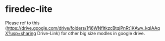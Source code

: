 # firedec-lite

Please ref to this (https://drive.google.com/drive/folders/1fj6WNfItkzcBtqjPnRt1KAwv_kqIAAqX?usp=sharing Drive-Link) for other big size modles in google drive.
